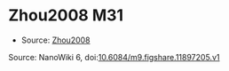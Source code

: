 <a name="material" />

# Zhou2008 M31
<script type="application/ld+json">
  {
    "@context": "https://schema.org/",
    "@type": "ChemicalSubstance",
    "@id": "https://egonw.github.io/nanowiki/nanowiki243.html#material",
    "http://purl.org/dc/terms/conformsTo":
      {
        "@type": "CreativeWork",
        "@id": "https://bioschemas.org/profiles/ChemicalSubstance/0.4-RELEASE/"
      },
    "identfier": "243",
    "name": "Zhou2008 M31",
    "url": "https://egonw.github.io/nanowiki/nanowiki243.html#material",
    "sameAs": "http://127.0.0.1/mediawiki/index.php/Special:URIResolver/Zhou2008_M31"
  }
</script>


* Source: [Zhou2008](articleZhou2008.md)


Source: NanoWiki 6, doi:[10.6084/m9.figshare.11897205.v1](https://doi.org/10.6084/m9.figshare.11897205.v1)
